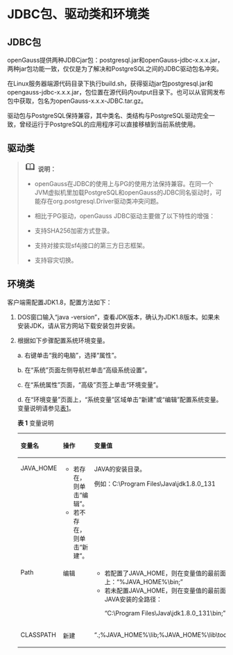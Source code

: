 # JDBC包、驱动类和环境类<a name="ZH-CN_TOPIC_0244720259"></a>

## JDBC包<a name="zh-cn_topic_0237120378_zh-cn_topic_0213179123_zh-cn_topic_0189249669_zh-cn_topic_0059778950_s9694406852de4db0afcc99b19079f446"></a>

openGauss提供两种JDBCjar包：postgresql.jar和openGauss-jdbc-x.x.x.jar，两种jar包功能一致，仅仅是为了解决和PostgreSQL之间的JDBC驱动包名冲突。

在Linux服务器端源代码目录下执行build.sh，获得驱动jar包postgresql.jar和opengauss-jdbc-x.x.x.jar，包位置在源代码内output目录下。也可以从官网发布包中获取，包名为openGauss-x.x.x-JDBC.tar.gz。

驱动包与PostgreSQL保持兼容，其中类名、类结构与PostgreSQL驱动完全一致，曾经运行于PostgreSQL的应用程序可以直接移植到当前系统使用。

## 驱动类<a name="zh-cn_topic_0237120378_zh-cn_topic_0213179123_zh-cn_topic_0189249669_zh-cn_topic_0059778950_s103697559c8d4cb68f396e18e3ae65a9"></a>

>![](public_sys-resources/icon-note.png) **说明：**
>
>+ openGauss在JDBC的使用上与PG的使用方法保持兼容。在同一个JVM虚拟机里加载PostgreSQL和openGauss的JDBC同名驱动时，可能存在org.postgresql.Driver驱动类冲突问题。
>
>+ 相比于PG驱动，openGauss JDBC驱动主要做了以下特性的增强：
>
>  + 支持SHA256加密方式登录。
>
>  + 支持对接实现sf4j接口的第三方日志框架。
>
>  + 支持容灾切换。

## 环境类<a name="zh-cn_topic_0237120378_zh-cn_topic_0213179123_section20655192913405"></a>

客户端需配置JDK1.8，配置方法如下：

1. DOS窗口输入“java -version”，查看JDK版本，确认为JDK1.8版本。如果未安装JDK，请从官方网站下载安装包并安装。

2. 根据如下步骤配置系统环境变量。

    a. 右键单击“我的电脑”，选择“属性”。

    b. 在“系统”页面左侧导航栏单击“高级系统设置”。

    c. 在“系统属性”页面，“高级”页签上单击“环境变量”。

    d. 在“环境变量”页面上，“系统变量”区域单击“新建”或“编辑”配置系统变量。变量说明请参见[表1](#zh-cn_topic_0237120378_zh-cn_topic_0213179123_table1625616152473)。

   **表 1**  变量说明

   <a name="zh-cn_topic_0237120378_zh-cn_topic_0213179123_table1625616152473"></a>

   <table><thead align="left"><tr id="zh-cn_topic_0237120378_zh-cn_topic_0213179123_row1525719152472"><th class="cellrowborder" valign="top" width="15.701570157015702%" id="mcps1.2.4.1.1"><p id="zh-cn_topic_0237120378_zh-cn_topic_0213179123_p52573155477"><a name="zh-cn_topic_0237120378_zh-cn_topic_0213179123_p52573155477"></a><a name="zh-cn_topic_0237120378_zh-cn_topic_0213179123_p52573155477"></a>变量名</p>
   </th>
   <th class="cellrowborder" valign="top" width="32.753275327532755%" id="mcps1.2.4.1.2"><p id="zh-cn_topic_0237120378_zh-cn_topic_0213179123_p525713159478"><a name="zh-cn_topic_0237120378_zh-cn_topic_0213179123_p525713159478"></a><a name="zh-cn_topic_0237120378_zh-cn_topic_0213179123_p525713159478"></a>操作</p>
   </th>
   <th class="cellrowborder" valign="top" width="51.54515451545154%" id="mcps1.2.4.1.3"><p id="zh-cn_topic_0237120378_zh-cn_topic_0213179123_p8257141544718"><a name="zh-cn_topic_0237120378_zh-cn_topic_0213179123_p8257141544718"></a><a name="zh-cn_topic_0237120378_zh-cn_topic_0213179123_p8257141544718"></a>变量值</p>
   </th>
   </tr>
   </thead>
   <tbody><tr id="zh-cn_topic_0237120378_zh-cn_topic_0213179123_row925712153479"><td class="cellrowborder" valign="top" width="15.701570157015702%" headers="mcps1.2.4.1.1 "><p id="zh-cn_topic_0237120378_zh-cn_topic_0213179123_p182575153474"><a name="zh-cn_topic_0237120378_zh-cn_topic_0213179123_p182575153474"></a><a name="zh-cn_topic_0237120378_zh-cn_topic_0213179123_p182575153474"></a>JAVA_HOME</p>
   </td>
   <td class="cellrowborder" valign="top" width="32.753275327532755%" headers="mcps1.2.4.1.2 "><a name="zh-cn_topic_0237120378_zh-cn_topic_0213179123_ul16913207507"></a><a name="zh-cn_topic_0237120378_zh-cn_topic_0213179123_ul16913207507"></a><ul id="zh-cn_topic_0237120378_zh-cn_topic_0213179123_ul16913207507"><li>若存在，则单击“编辑”。</li><li>若不存在，则单击“新建”。</li></ul>
   </td>
   <td class="cellrowborder" valign="top" width="51.54515451545154%" headers="mcps1.2.4.1.3 "><p id="zh-cn_topic_0237120378_zh-cn_topic_0213179123_p0217595132"><a name="zh-cn_topic_0237120378_zh-cn_topic_0213179123_p0217595132"></a><a name="zh-cn_topic_0237120378_zh-cn_topic_0213179123_p0217595132"></a>JAVA的安装目录。</p>
   <p id="zh-cn_topic_0237120378_zh-cn_topic_0213179123_p1981211652"><a name="zh-cn_topic_0237120378_zh-cn_topic_0213179123_p1981211652"></a><a name="zh-cn_topic_0237120378_zh-cn_topic_0213179123_p1981211652"></a>例如：C:\Program Files\Java\jdk1.8.0_131</p>
   </td>
   </tr>
   <tr id="zh-cn_topic_0237120378_zh-cn_topic_0213179123_row5257111564711"><td class="cellrowborder" valign="top" width="15.701570157015702%" headers="mcps1.2.4.1.1 "><p id="zh-cn_topic_0237120378_zh-cn_topic_0213179123_p1325721584719"><a name="zh-cn_topic_0237120378_zh-cn_topic_0213179123_p1325721584719"></a><a name="zh-cn_topic_0237120378_zh-cn_topic_0213179123_p1325721584719"></a>Path</p>
   </td>
   <td class="cellrowborder" valign="top" width="32.753275327532755%" headers="mcps1.2.4.1.2 "><p id="zh-cn_topic_0237120378_zh-cn_topic_0213179123_p7257191511477"><a name="zh-cn_topic_0237120378_zh-cn_topic_0213179123_p7257191511477"></a><a name="zh-cn_topic_0237120378_zh-cn_topic_0213179123_p7257191511477"></a>编辑</p>
   </td>
   <td class="cellrowborder" valign="top" width="51.54515451545154%" headers="mcps1.2.4.1.3 "><a name="zh-cn_topic_0237120378_zh-cn_topic_0213179123_ul108931343135117"></a><a name="zh-cn_topic_0237120378_zh-cn_topic_0213179123_ul108931343135117"></a><ul id="zh-cn_topic_0237120378_zh-cn_topic_0213179123_ul108931343135117"><li>若配置了JAVA_HOME，则在变量值的最前面加上：“%JAVA_HOME%\bin;”</li><li>若未配置JAVA_HOME，则在变量值的最前面加上JAVA安装的全路径：<p id="zh-cn_topic_0237120378_zh-cn_topic_0213179123_p54286393517"><a name="zh-cn_topic_0237120378_zh-cn_topic_0213179123_p54286393517"></a><a name="zh-cn_topic_0237120378_zh-cn_topic_0213179123_p54286393517"></a>“C:\Program Files\Java\jdk1.8.0_131\bin;”</p>
   </li></ul>
   </td>
   </tr>
   <tr id="zh-cn_topic_0237120378_zh-cn_topic_0213179123_row325881510471"><td class="cellrowborder" valign="top" width="15.701570157015702%" headers="mcps1.2.4.1.1 "><p id="zh-cn_topic_0237120378_zh-cn_topic_0213179123_p1625812150476"><a name="zh-cn_topic_0237120378_zh-cn_topic_0213179123_p1625812150476"></a><a name="zh-cn_topic_0237120378_zh-cn_topic_0213179123_p1625812150476"></a>CLASSPATH</p>
   </td>
   <td class="cellrowborder" valign="top" width="32.753275327532755%" headers="mcps1.2.4.1.2 "><p id="zh-cn_topic_0237120378_zh-cn_topic_0213179123_p13527826155219"><a name="zh-cn_topic_0237120378_zh-cn_topic_0213179123_p13527826155219"></a><a name="zh-cn_topic_0237120378_zh-cn_topic_0213179123_p13527826155219"></a>新建</p>
   </td>
   <td class="cellrowborder" valign="top" width="51.54515451545154%" headers="mcps1.2.4.1.3 "><p id="zh-cn_topic_0237120378_zh-cn_topic_0213179123_p1325841534712"><a name="zh-cn_topic_0237120378_zh-cn_topic_0213179123_p1325841534712"></a><a name="zh-cn_topic_0237120378_zh-cn_topic_0213179123_p1325841534712"></a>“.;%JAVA_HOME%\lib;%JAVA_HOME%\lib\tools.jar;”</p>
   </td>
   </tr>
   </tbody>
   </table>

